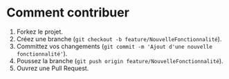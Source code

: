# Comment contribuer

1. Forkez le projet.
2. Créez une branche (`git checkout -b feature/NouvelleFonctionnalité`).
3. Committez vos changements (`git commit -m 'Ajout d'une nouvelle fonctionnalité'`).
4. Poussez la branche (`git push origin feature/NouvelleFonctionnalité`).
5. Ouvrez une Pull Request.
